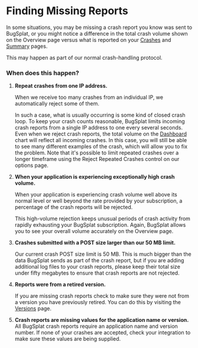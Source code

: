 # Finding Missing Reports

In some situations, you may be missing a crash report you know was sent to BugSplat, or you might notice a difference in the total crash volume shown on the Overview page versus what is reported on your [Crashes](https://app.bugsplat.com/v2/crashes) and [Summary](https://app.bugsplat.com/v2/summary) pages.

This may happen as part of our normal crash-handling protocol.

### When does this happen?

1.  **Repeat crashes from one IP address.**

    When we receive too many crashes from an individual IP, we automatically reject some of them.

    In such a case, what is usually occurring is some kind of closed crash loop. To keep your crash counts reasonable, BugSplat limits incoming crash reports from a single IP address to one every several seconds. Even when we reject crash reports, the total volume on the [Dashboard](https://app.bugsplat.com/v2/dashboard) chart will reflect all incoming crashes. In this case, you will still be able to see many different examples of the crash, which will allow you to fix the problem. Note that it's possible to limit repeated crashes over a longer timeframe using the Reject Repeated Crashes control on our options page.
2.  **When your application is experiencing exceptionally high crash volume.**

    When your application is experiencing crash volume well above its normal level or well beyond the rate provided by your subscription, a percentage of the crash reports will be rejected.

    This high-volume rejection keeps unusual periods of crash activity from rapidly exhausting your BugSplat subscription. Again, BugSplat allows you to see your overall volume accurately on the Overview page.
3.  **Crashes submitted with a POST size larger than our 50 MB limit.**

    Our current crash POST size limit is 50 MB. This is much bigger than the data BugSplat sends as part of the crash report, but if you are adding additional log files to your crash reports, please keep their total size under fifty megabytes to ensure that crash reports are not rejected.
4.  **Reports were from a retired version.**

    If you are missing crash reports check to make sure they were not from a version you have previously retired. You can do this by visiting the [Versions](https://app.bugsplat.com/v2/versions) page.
5. **Crash reports are missing values for the application name or version.** All BugSplat crash reports require an application name and version number.  If none of your crashes are accepted, check your integration to make sure these values are being supplied.&#x20;


